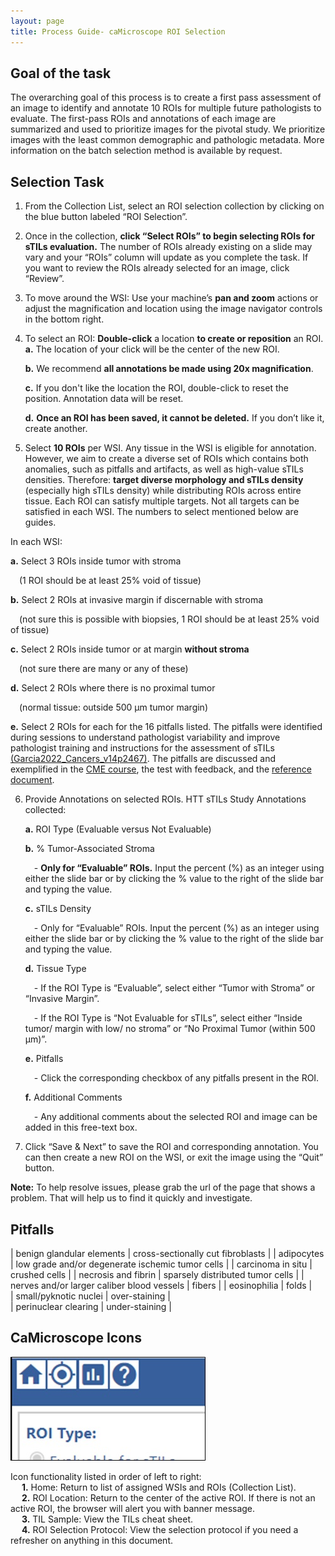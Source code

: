 ```yaml
---
layout: page
title: Process Guide- caMicroscope ROI Selection
---
```


## Goal of the task

The overarching goal of this process is to create a first pass assessment of an image to identify and annotate 10 ROIs for multiple future pathologists to evaluate.  The first-pass ROIs and annotations of each image are summarized and used to prioritize images for the pivotal study. We prioritize images with the least common demographic and pathologic metadata.  More information on the batch selection method is available by request. 


## Selection Task

1. From the Collection List, select an ROI selection collection by clicking on the blue button labeled “ROI Selection”.  

2. Once in the collection, **click “Select ROIs” to begin selecting ROIs for sTILs evaluation.** The number of ROIs already existing on a slide may vary and your “ROIs” column will update as you complete the task. If you want to review the ROIs already selected for an image, click “Review”.  

3. To move around the WSI: Use your machine’s **pan and zoom** actions or adjust the magnification and location using the image navigator controls in the bottom right. 

4. To select an ROI:  **Double-click** a location **to create or reposition** an ROI.  
    **a.**  The location of your click will be the center of the new ROI.  

    **b.**  We recommend **all annotations be made using 20x magnification**.

    **c.**  If you don't like the location the ROI, double-click to reset the position. Annotation data will be reset.  

    **d.**  **Once an ROI has been saved, it cannot be deleted.** If you don’t like it, create another.  

5. Select **10 ROIs** per WSI. Any tissue in the WSI is eligible for annotation. However, we aim to create a diverse set of ROIs which contains both anomalies, such as pitfalls and artifacts, as well as high-value sTILs densities. Therefore: **target diverse morphology and sTILs density** (especially high sTILs density) while distributing ROIs across entire tissue. Each ROI can satisfy multiple targets. Not all targets can be satisfied in each WSI. The numbers to select mentioned below are guides. 

In each WSI:  

**a.**  Select 3 ROIs inside tumor with stroma    
            
&emsp;(1 ROI should be at least 25% void of tissue)    

**b.**  Select 2 ROIs at invasive margin if discernable with stroma   

&emsp;(not sure this is possible with biopsies, 1 ROI should be at least 25% void of tissue)   

**c.**  Select 2 ROIs inside tumor or at margin **without stroma**

&emsp;(not sure there are many or any of these)    

**d.**  Select 2 ROIs where there is no proximal tumor   

&emsp;(normal tissue: outside 500 μm tumor margin)

**e.**  Select 2 ROIs for each for the 16 pitfalls listed. The pitfalls were identified during sessions to understand pathologist variability and improve pathologist training and instructions for the assessment of sTILs [(Garcia2022_Cancers_v14p2467)](https://doi.org/10.3390/cancers14102467). The pitfalls are discussed and exemplified in the [CME course](../training-2023/cmeCourse.md), the test with feedback, and the [reference document](../training-2023/feedbackRefDoc.md). 

6. Provide Annotations on selected ROIs.  HTT sTILs Study Annotations collected:   

	**a.**  ROI Type (Evaluable versus Not Evaluable)

    **b.**  % Tumor-Associated Stroma
	    
    &emsp;- **Only for “Evaluable” ROIs.** Input the percent (%) as an integer using either the slide bar or by clicking the % value to the right of the slide bar and typing the value. 
	
    **c.**  sTILs Density 

    &emsp;- Only for “Evaluable” ROIs. Input the percent (%) as an integer using either the slide bar or by clicking the % value to the right of the slide bar and typing the value. 
	
    **d.**  Tissue Type 
	
    &emsp;- If the ROI Type is “Evaluable”, select either “Tumor with Stroma” or “Invasive Margin”.  

	&emsp;- If the ROI Type is “Not Evaluable for sTILs”, select either “Inside tumor/ margin with low/ no stroma” or “No Proximal Tumor (within 500 μm)”.  
	
    **e.**  Pitfalls
	
    &emsp;- Click the corresponding checkbox of any pitfalls present in the ROI. 
	
    **f.**  Additional Comments
	
    &emsp;- Any additional comments about the selected ROI and image can be added in this free-text box.
	
7. Click “Save & Next” to save the ROI and corresponding annotation. You can then create a new ROI on the WSI, or exit the image using the “Quit” button. 


**Note:** To help resolve issues, please grab the url of the page that shows a problem. That will help us to find it quickly and investigate.

## Pitfalls

| benign glandular elements	| cross-sectionally cut fibroblasts | 
| adipocytes | low grade and/or degenerate ischemic tumor cells | 
| carcinoma in situ | crushed cells | 
| necrosis and fibrin | sparsely distributed tumor cells | 
| nerves and/or larger caliber blood vessels | fibers | 
| eosinophilia | folds |  
| small/pyknotic nuclei	| over-staining |  
| perinuclear clearing | under-staining | 


## CaMicroscope Icons

![caMicroscope Icons](./pdfs-images/camic-processGuide/camic-roiSelection-icons.jpg)

Icon functionality listed in order of left to right:  
    &emsp; **1.** Home: Return to list of assigned WSIs and ROIs (Collection List).     
    &emsp; **2.** ROI Location: Return to the center of the active ROI. If there is not an active ROI, the browser will alert you with banner message.     
    &emsp; **3.** TIL Sample: View the TILs cheat sheet.      
    &emsp; **4.** ROI Selection Protocol: View the selection protocol if you need a refresher on anything in this document.          
    